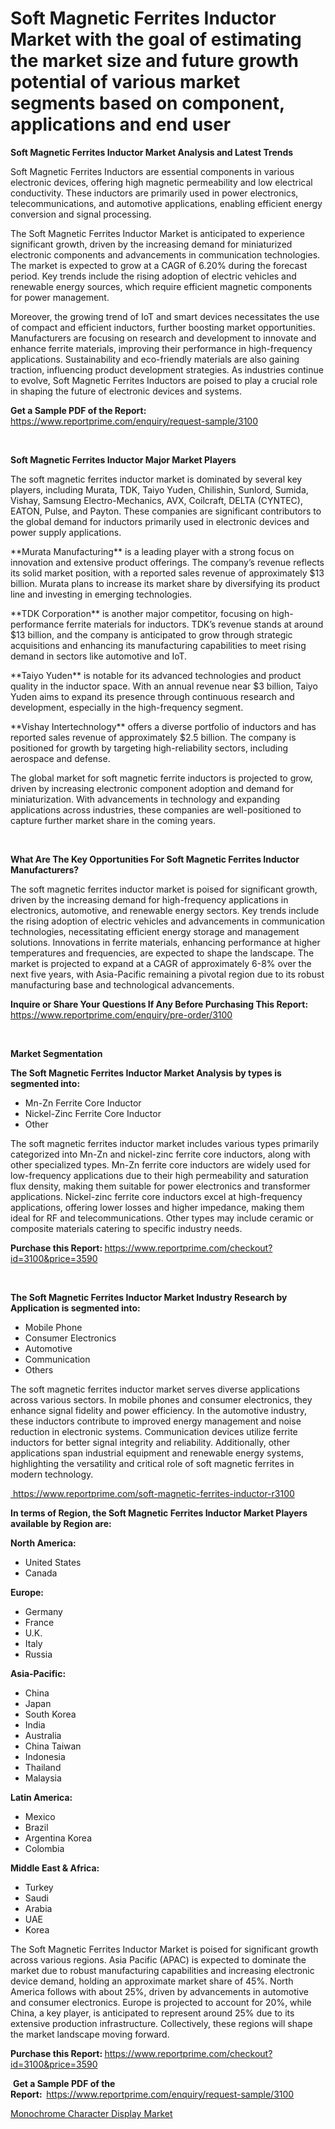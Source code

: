 <p><h1>Soft Magnetic Ferrites Inductor Market with the goal of estimating the market size and future growth potential of various market segments based on component, applications and end user</h1></p><p><strong>Soft Magnetic Ferrites Inductor Market Analysis and Latest Trends</strong></p>
<p><p>Soft Magnetic Ferrites Inductors are essential components in various electronic devices, offering high magnetic permeability and low electrical conductivity. These inductors are primarily used in power electronics, telecommunications, and automotive applications, enabling efficient energy conversion and signal processing. </p><p>The Soft Magnetic Ferrites Inductor Market is anticipated to experience significant growth, driven by the increasing demand for miniaturized electronic components and advancements in communication technologies. The market is expected to grow at a CAGR of 6.20% during the forecast period. Key trends include the rising adoption of electric vehicles and renewable energy sources, which require efficient magnetic components for power management. </p><p>Moreover, the growing trend of IoT and smart devices necessitates the use of compact and efficient inductors, further boosting market opportunities. Manufacturers are focusing on research and development to innovate and enhance ferrite materials, improving their performance in high-frequency applications. Sustainability and eco-friendly materials are also gaining traction, influencing product development strategies. As industries continue to evolve, Soft Magnetic Ferrites Inductors are poised to play a crucial role in shaping the future of electronic devices and systems.</p></p>
<p><strong>Get a Sample PDF of the Report:&nbsp;</strong> <a href="https://www.reportprime.com/enquiry/request-sample/3100?utm_campaign=3554&utm_medium=2&utm_source=Github&utm_content=ia&utm_term=18032025&utm_id=soft-magnetic-ferrites-inductor">https://www.reportprime.com/enquiry/request-sample/3100</a></p>
<p>&nbsp;</p>
<p><strong>Soft Magnetic Ferrites Inductor Major Market Players</strong></p>
<p><p>The soft magnetic ferrites inductor market is dominated by several key players, including Murata, TDK, Taiyo Yuden, Chilishin, Sunlord, Sumida, Vishay, Samsung Electro-Mechanics, AVX, Coilcraft, DELTA (CYNTEC), EATON, Pulse, and Payton. These companies are significant contributors to the global demand for inductors primarily used in electronic devices and power supply applications.</p><p>**Murata Manufacturing** is a leading player with a strong focus on innovation and extensive product offerings. The company’s revenue reflects its solid market position, with a reported sales revenue of approximately $13 billion. Murata plans to increase its market share by diversifying its product line and investing in emerging technologies.</p><p>**TDK Corporation** is another major competitor, focusing on high-performance ferrite materials for inductors. TDK’s revenue stands at around $13 billion, and the company is anticipated to grow through strategic acquisitions and enhancing its manufacturing capabilities to meet rising demand in sectors like automotive and IoT.</p><p>**Taiyo Yuden** is notable for its advanced technologies and product quality in the inductor space. With an annual revenue near $3 billion, Taiyo Yuden aims to expand its presence through continuous research and development, especially in the high-frequency segment.</p><p>**Vishay Intertechnology** offers a diverse portfolio of inductors and has reported sales revenue of approximately $2.5 billion. The company is positioned for growth by targeting high-reliability sectors, including aerospace and defense.</p><p>The global market for soft magnetic ferrite inductors is projected to grow, driven by increasing electronic component adoption and demand for miniaturization. With advancements in technology and expanding applications across industries, these companies are well-positioned to capture further market share in the coming years.</p></p>
<p>&nbsp;</p>
<p><strong>What Are The Key Opportunities For Soft Magnetic Ferrites Inductor Manufacturers?</strong></p>
<p><p>The soft magnetic ferrites inductor market is poised for significant growth, driven by the increasing demand for high-frequency applications in electronics, automotive, and renewable energy sectors. Key trends include the rising adoption of electric vehicles and advancements in communication technologies, necessitating efficient energy storage and management solutions. Innovations in ferrite materials, enhancing performance at higher temperatures and frequencies, are expected to shape the landscape. The market is projected to expand at a CAGR of approximately 6-8% over the next five years, with Asia-Pacific remaining a pivotal region due to its robust manufacturing base and technological advancements.</p></p>
<p><strong>Inquire or Share Your Questions If Any Before Purchasing This Report:</strong> <a href="https://www.reportprime.com/enquiry/pre-order/3100?utm_campaign=3554&utm_medium=2&utm_source=Github&utm_content=ia&utm_term=18032025&utm_id=soft-magnetic-ferrites-inductor">https://www.reportprime.com/enquiry/pre-order/3100</a></p>
<p>&nbsp;</p>
<p><strong>Market Segmentation</strong></p>
<p><strong>The Soft Magnetic Ferrites Inductor Market Analysis by types is segmented into:</strong></p>
<p><ul><li>Mn-Zn Ferrite Core Inductor</li><li>Nickel-Zinc Ferrite Core Inductor</li><li>Other</li></ul></p>
<p><p>The soft magnetic ferrites inductor market includes various types primarily categorized into Mn-Zn and nickel-zinc ferrite core inductors, along with other specialized types. Mn-Zn ferrite core inductors are widely used for low-frequency applications due to their high permeability and saturation flux density, making them suitable for power electronics and transformer applications. Nickel-zinc ferrite core inductors excel at high-frequency applications, offering lower losses and higher impedance, making them ideal for RF and telecommunications. Other types may include ceramic or composite materials catering to specific industry needs.</p></p>
<p><strong>Purchase this Report:&nbsp;</strong><a href="https://www.reportprime.com/checkout?id=3100&price=3590&utm_campaign=3554&utm_medium=2&utm_source=Github&utm_content=ia&utm_term=18032025&utm_id=soft-magnetic-ferrites-inductor">https://www.reportprime.com/checkout?id=3100&price=3590</a></p>
<p>&nbsp;</p>
<p><strong>The Soft Magnetic Ferrites Inductor Market Industry Research by Application is segmented into:</strong></p>
<p><ul><li>Mobile Phone</li><li>Consumer Electronics</li><li>Automotive</li><li>Communication</li><li>Others</li></ul></p>
<p><p>The soft magnetic ferrites inductor market serves diverse applications across various sectors. In mobile phones and consumer electronics, they enhance signal fidelity and power efficiency. In the automotive industry, these inductors contribute to improved energy management and noise reduction in electronic systems. Communication devices utilize ferrite inductors for better signal integrity and reliability. Additionally, other applications span industrial equipment and renewable energy systems, highlighting the versatility and critical role of soft magnetic ferrites in modern technology.</p></p>
<p><a href="https://www.reportprime.com/soft-magnetic-ferrites-inductor-r3100?utm_campaign=3554&utm_medium=2&utm_source=Github&utm_content=ia&utm_term=18032025&utm_id=soft-magnetic-ferrites-inductor">&nbsp;https://www.reportprime.com/soft-magnetic-ferrites-inductor-r3100</a></p>
<p><strong>In terms of Region, the Soft Magnetic Ferrites Inductor Market Players available by Region are:</strong></p>
<p>
    <p> <strong> North America: </strong>
        <ul>
            <li>United States</li>
            <li>Canada</li>
        </ul>
        </p> 
    <p> <strong> Europe: </strong>
        <ul>
            <li>Germany</li>
            <li>France</li>
            <li>U.K.</li>
            <li>Italy</li>
            <li>Russia</li>
        </ul>
        </p> 
    <p> <strong> Asia-Pacific: </strong>
        <ul>
            <li>China</li>
            <li>Japan</li>
            <li>South Korea</li>
            <li>India</li>
            <li>Australia</li>
            <li>China Taiwan</li>
            <li>Indonesia</li>
            <li>Thailand</li>
            <li>Malaysia</li>
        </ul>
        </p> 
    <p> <strong> Latin America: </strong>
        <ul>
            <li>Mexico</li>
            <li>Brazil</li>
            <li>Argentina Korea</li>
            <li>Colombia</li>
        </ul>
        </p> 
    <p> <strong> Middle East & Africa: </strong>
        <ul>
            <li>Turkey</li>
            <li>Saudi</li>
            <li>Arabia</li>
            <li>UAE</li>
            <li>Korea</li>
        </ul>
    </p>
    </p>
<p><p>The Soft Magnetic Ferrites Inductor Market is poised for significant growth across various regions. Asia Pacific (APAC) is expected to dominate the market due to robust manufacturing capabilities and increasing electronic device demand, holding an approximate market share of 45%. North America follows with about 25%, driven by advancements in automotive and consumer electronics. Europe is projected to account for 20%, while China, a key player, is anticipated to represent around 25% due to its extensive production infrastructure. Collectively, these regions will shape the market landscape moving forward.</p></p>
<p><strong>Purchase this Report: </strong><a href="https://www.reportprime.com/checkout?id=3100&price=3590&utm_campaign=3554&utm_medium=2&utm_source=Github&utm_content=ia&utm_term=18032025&utm_id=soft-magnetic-ferrites-inductor">https://www.reportprime.com/checkout?id=3100&price=3590</a></p>
<p>&nbsp;<strong>Get a Sample PDF of the Report:&nbsp;&nbsp;</strong><a href="https://www.reportprime.com/enquiry/request-sample/3100?utm_campaign=3554&utm_medium=2&utm_source=Github&utm_content=ia&utm_term=18032025&utm_id=soft-magnetic-ferrites-inductor">https://www.reportprime.com/enquiry/request-sample/3100</a></p>
<p><strong></strong></p>
<p><p><a href="https://github.com/ElviraLeka1962/Market-Research-Report-List-1/blob/main/monochrome-character-display-market.md?utm_campaign=3554&utm_medium=2&utm_source=Github&utm_content=ia&utm_term=18032025&utm_id=soft-magnetic-ferrites-inductor">Monochrome Character Display Market</a></p></p>